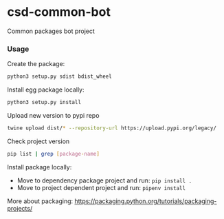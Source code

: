 # csd-common-bot
Common packages bot project

### Usage

Create the package:
```sh
python3 setup.py sdist bdist_wheel
```
Install egg package locally:
```sh
python3 setup.py install
```
Upload new version to pypi repo
```sh
twine upload dist/* --repository-url https://upload.pypi.org/legacy/ 
```
Check project version
```sh
pip list | grep [package-name]
```

Install package locally:
- Move to dependency package project and run: `pip install .`
- Move to project dependent project and run: `pipenv install`

More about packaging:
https://packaging.python.org/tutorials/packaging-projects/
